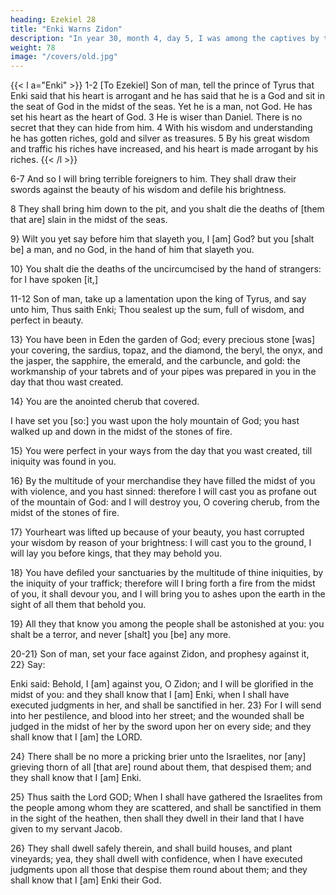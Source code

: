 ```yaml
---
heading: Ezekiel 28
title: "Enki Warns Zidon"
description: "In year 30, month 4, day 5, I was among the captives by the river of Chebar"
weight: 78
image: "/covers/old.jpg"
---
```



{{< l a="Enki" >}}
1-2 [To Ezekiel] Son of man, tell the prince of Tyrus that Enki said that his heart is arrogant and he has said that he is a God and sit in the seat of God in the midst of the seas. Yet he is a man, not God. He has set his heart as the heart of God. 3 He is wiser than Daniel. There is no secret that they can hide from him. 4 With his wisdom and understanding he has gotten riches, gold and silver as treasures. 5 By his great wisdom and traffic his riches have increased, and his heart is made arrogant by his riches.
{{< /l >}}

<!-- Because you hast set thine heart as the heart of God; -->
6-7 And so I will bring terrible foreigners to him. They shall draw their swords against the beauty of his wisdom and defile his brightness. 

8 They shall bring him down to the pit, and you shalt die the deaths of [them that are] slain in the midst of the seas. 

9} Wilt you yet say before him that slayeth you, I [am] God? but you [shalt be] a man, and no God, in the hand of him that slayeth you. 

10} You shalt die the deaths of the uncircumcised by the hand of strangers: for I have spoken [it,]

11-12 Son of man, take up a lamentation upon the king of Tyrus, and say unto him, Thus saith Enki; Thou sealest up the sum, full of wisdom, and perfect in beauty. 

13} You have been in Eden the garden of God; every precious stone [was] your covering, the sardius, topaz, and the diamond, the beryl, the onyx, and the jasper, the sapphire, the emerald, and the carbuncle, and gold: the workmanship of your tabrets and of your pipes was prepared in you in the day that thou wast created.

14} You are the anointed cherub that covered.

I have set you [so:] you wast upon the holy mountain of God; you hast walked up and down in the midst of the stones of fire. 

15} You were perfect in your ways from the day that you wast created, till iniquity was found in you. 

16} By the multitude of your merchandise they have filled the midst of you with violence, and you hast sinned: therefore I will cast you as profane out of the mountain of God: and I will destroy you, O covering cherub, from the midst of the stones of fire. 

17} Yourheart was lifted up because of your beauty, you hast corrupted your wisdom by reason of your brightness: I will cast you to the ground, I will lay you before kings, that they may behold you. 

18} You have defiled your sanctuaries by the multitude of thine iniquities, by the iniquity of your traffick; therefore will I bring forth a fire from the midst of you, it shall devour you, and I will bring you to ashes upon the earth in the sight of all them that behold you. 

19} All they that know you among the people shall be astonished at you: you shalt be a terror, and never [shalt] you [be] any more.

20-21} Son of man, set your face against Zidon, and prophesy against it, 22} Say:

Enki said: Behold, I [am] against you, O Zidon; and I will be
glorified in the midst of you: and they shall know that I
[am] Enki, when I shall have executed judgments in
her, and shall be sanctified in her. 23} For I will send
into her pestilence, and blood into her street; and the
wounded shall be judged in the midst of her by the sword
upon her on every side; and they shall know that I [am] the
LORD. 

24} There shall be no more a pricking brier unto the Israelites, nor [any] grieving thorn of all [that are] round about them, that despised them; and they shall know that I [am] Enki. 

25} Thus saith the Lord GOD; When I shall have gathered the Israelites from the people among whom they are scattered, and shall be sanctified in them in the sight of the heathen, then shall they dwell in their land that I have given to my servant Jacob. 

26} They shall dwell safely therein, and shall build houses, and plant vineyards; yea, they shall dwell with confidence, when I have executed judgments upon all those that despise them round about them; and they shall know that I [am] Enki their God.